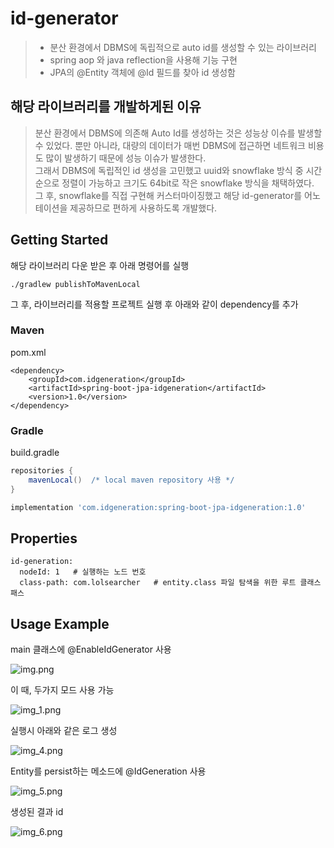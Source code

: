 # id-generator

> - 분산 환경에서 DBMS에 독립적으로 auto id를 생성할 수 있는 라이브러리   
> - spring aop 와 java reflection을 사용해 기능 구현
> - JPA의 @Entity 객체에 @Id 필드를 찾아 id 생성함

## 해당 라이브러리를 개발하게된 이유

> 분산 환경에서 DBMS에 의존해 Auto Id를 생성하는 것은 성능상 이슈를 발생할 수 있었다.
> 뿐만 아니라, 대량의 데이터가 매번 DBMS에 접근하면 네트워크 비용도 많이 발생하기 때문에 성능 이슈가 발생한다.   
> 그래서 DBMS에 독립적인 id 생성을 고민했고 uuid와 snowflake 방식 중 시간순으로 정렬이 가능하고 크기도 64bit로 작은 snowflake 방식을 채택하였다.   
> 그 후, snowflake를 직접 구현해 커스터마이징했고 해당 id-generator를 어노테이션을 제공하므로 
> 편하게 사용하도록 개발했다.


## Getting Started

해당 라이브러리 다운 받은 후 아래 명령어를 실행

```
./gradlew publishToMavenLocal
```

그 후, 라이브러리를 적용할 프로젝트 실행 후 아래와 같이 dependency를 추가
### Maven

pom.xml
```maven
<dependency>
    <groupId>com.idgeneration</groupId>
    <artifactId>spring-boot-jpa-idgeneration</artifactId>
    <version>1.0</version>
</dependency>
```

### Gradle

build.gradle
```gradle
repositories {
    mavenLocal()  /* local maven repository 사용 */
}

implementation 'com.idgeneration:spring-boot-jpa-idgeneration:1.0'
```


## Properties

```
id-generation:
  nodeId: 1   # 실행하는 노드 번호
  class-path: com.lolsearcher   # entity.class 파일 탐색을 위한 루트 클래스 패스
```

## Usage Example

main 클래스에 @EnableIdGenerator 사용

![img.png](img.png)

이 때, 두가지 모드 사용 가능

![img_1.png](img_1.png)

실행시 아래와 같은 로그 생성

![img_4.png](img_4.png)

Entity를 persist하는 메소드에 @IdGeneration 사용

![img_5.png](img_5.png)

생성된 결과 id

![img_6.png](img_6.png)